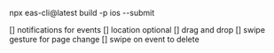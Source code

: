npx eas-cli@latest build -p ios --submit

[] notifications for events
[] location optional
[] drag and drop
[] swipe gesture for page change
[] swipe on event to delete
